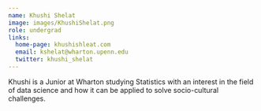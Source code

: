 ```yaml
---
name: Khushi Shelat
image: images/KhushiShelat.png
role: undergrad
links:
  home-page: khushishleat.com
  email: kshelat@wharton.upenn.edu
  twitter: khushi_shelat
---
```


Khushi is a Junior at Wharton studying Statistics with an interest in the field of data science and how it can be applied to solve socio-cultural challenges.